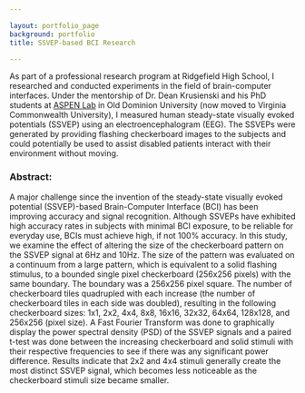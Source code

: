 ```yaml
---

layout: portfolio_page
background: portfolio
title: SSVEP-based BCI Research

---
```


As part of a professional research program at Ridgefield High School, I researched and conducted experiments in the field of brain-computer interfaces. Under the mentorship of Dr. Dean Krusienski and his PhD students at [ASPEN Lab](https://sites.google.com/vcu.edu/aspenlab) in Old Dominion University (now moved to Virginia Commonwealth University), I measured human steady-state visually evoked potentials (SSVEP) using an electroencephalogram (EEG). The SSVEPs were generated by providing flashing checkerboard images to the subjects and could potentially be used to assist disabled patients interact with their environment without moving.

### **Abstract**:
A major challenge since the invention of the steady-state visually evoked potential (SSVEP)-based Brain-Computer Interface (BCI) has been improving accuracy and signal recognition. Although SSVEPs have exhibited high accuracy rates in subjects with minimal BCI exposure, to be reliable for everyday use, BCIs must achieve high, if not 100% accuracy. In this study, we examine the effect of altering the size of the checkerboard pattern on the SSVEP signal at 6Hz and 10Hz. The size of the pattern was evaluated on a continuum from a large pattern, which is equivalent to a solid flashing stimulus, to a bounded single pixel checkerboard (256x256 pixels) with the same boundary. The boundary was a 256x256 pixel square. The number of checkerboard tiles quadrupled with each increase (the number of checkerboard tiles in each side was doubled), resulting in the following checkerboard sizes: 1x1, 2x2, 4x4, 8x8, 16x16, 32x32, 64x64, 128x128, and 256x256 (pixel size). A Fast Fourier Transform was done to graphically display the power spectral density (PSD) of the SSVEP signals and a paired t-test was done between the increasing checkerboard and solid stimuli with their respective frequencies to see if there was any significant power difference. Results indicate that 2x2 and 4x4 stimuli generally create the most distinct SSVEP signal, which becomes less noticeable as the checkerboard stimuli size became smaller.